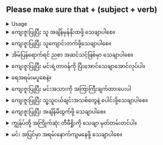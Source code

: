 ## Please make sure that + (subject + verb)

<details>
<summary>Usage</summary>
You are asking someone to make sure that a particular thing happens or takes place.
သင်သည် တစ်စုံတစ်ဦးကို တစ်စုံတစ်ဦးမှ တစ်စုံတစ်ရာ ဖြစ်ပျက်ခဲ့သည် သို့မဟုတ် ဖြစ်ပေါ်လာကြောင်း သေချာစေရန် တောင်းဆိုနေပါသည်။
</details>

<details>
<summary>ကျေးဇူးပြုပြီး သူ အချိန်မှန်နိုးထဖို့ သေချာပါစေ။</summary>
"Please make sure that she wakes up on time."
</details>
<details>
<summary>ကျေးဇူးပြုပြီး သူကျောင်းတက်ဖို့သေချာပါစေ။</summary>

"Please make sure that she gets to school."
</details>
<details>
<summary>အိမ်ပြန်ရောက်ရင် ညစာ အဆင်သင့်ဖြစ်မှာ သေချာပါစေ။</summary>

"Please make sure that dinner is ready when we get home."
</details>
<details>
<summary>ကျေးဇူးပြုပြီး မင်းရဲ့တာဝန်ကို ပြီးအောင်သေချာအောင်လုပ်ပါ။</summary>

"Please make sure that your assignment is done."
</details>
<details>
<summary>ရေအရမ်းမပူစေနဲ့။</summary>

"Please make sure that the water is not too hot."
</details>
<details>
<summary>ကျေးဇူးပြုပြီး မင်းအသားကို အကြာကြီးချက်ထားပေးပါ</summary>

"Please make sure you cook the meat long enough."
</details>
<details>
<summary>ကျေးဇူးပြုပြီး သူ့သူငယ်ချင်းအသစ်တွေနဲ့ ပေါင်းဖို့သေချာပါစေ။</summary>

"Please make sure that she is getting along with her new friends."
</details>
<details>
<summary>ကျေးဇူးပြုပြီး အချိန်မီထွက်ဖို့ သေချာပါစေ။</summary>

"Please make sure that we leave on time."
</details>
<details>
<summary>ကျွန်ုပ်တို့ အကြိုက်ဆုံး တီဗီရှိုးကို သေချာ မှတ်တမ်းတင်ပါ။</summary>

"Please make sure you record our favorite TV show."
</details>
<details>
<summary>မင်း အပြင်မှာ အရမ်းနောက်ကျမနေဖို့ သေချာပါစေ။</summary>

"Please make sure that you don't stay out too late."
</details>